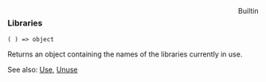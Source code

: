<div style="float:right"><span class="builtin">Builtin</span></div>

### Libraries

``` suneido
( ) => object
```

Returns an object containing the names of the libraries currently in use.

See also:
[Use](<Use.md>),
[Unuse](<Unuse.md>)